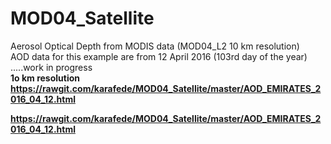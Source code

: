# MOD04_Satellite
Aerosol Optical Depth from MODIS data (MOD04_L2 10 km resolution) <br>
AOD data for this example are from 12 April 2016 (103rd day of the year) <br>
.....work in progress <br>
<strong>1o km resolution
https://rawgit.com/karafede/MOD04_Satellite/master/AOD_EMIRATES_2016_04_12.html

https://rawgit.com/karafede/MOD04_Satellite/master/AOD_EMIRATES_2016_04_12.html
